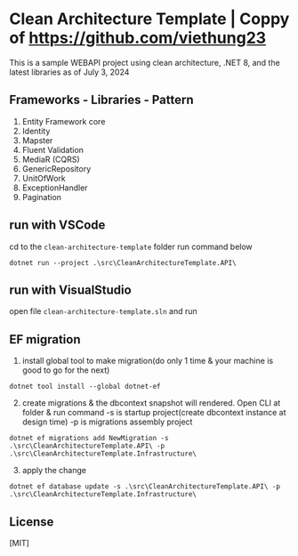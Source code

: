 # Clean Architecture Template | Coppy of https://github.com/viethung23

This is a sample WEBAPI project using clean architecture, .NET 8, and the latest libraries as of July 3, 2024

## Frameworks - Libraries - Pattern

1. Entity Framework core 
2. Identity 
3. Mapster
4. Fluent Validation
5. MediaR (CQRS)
6. GenericRepository
7. UnitOfWork 
8. ExceptionHandler
9. Pagination


## run with VSCode
cd to the ```clean-architecture-template``` folder run command below
```
dotnet run --project .\src\CleanArchitectureTemplate.API\
```
## run with VisualStudio
open file ```clean-architecture-template.sln``` and run

## EF migration
1. install global tool to make migration(do only 1 time & your machine is good to go for the next)
```
dotnet tool install --global dotnet-ef
```
2. create migrations & the dbcontext snapshot will rendered.
   Open CLI at folder & run command
   -s is startup project(create dbcontext instance at design time)
   -p is migrations assembly project
```
dotnet ef migrations add NewMigration -s .\src\CleanArchitectureTemplate.API\ -p .\src\CleanArchitectureTemplate.Infrastructure\ 
```

3. apply the change
```
dotnet ef database update -s .\src\CleanArchitectureTemplate.API\ -p .\src\CleanArchitectureTemplate.Infrastructure\
```


## License

[MIT]
